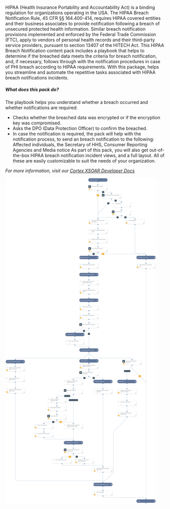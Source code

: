 HIPAA (Health Insurance Portability and Accountability Act) is a binding regulation for organizations operating in the USA. The HIPAA Breach Notification Rule, 45 CFR §§ 164.400-414, requires HIPAA covered entities and their business associates to provide notification following a breach of unsecured protected health information. Similar breach notification provisions implemented and enforced by the Federal Trade Commission (FTC), apply to vendors of personal health records and their third-party service providers, pursuant to section 13407 of the HITECH Act.
This HIPAA Breach Notification content pack includes a playbook that helps to determine if the breached data meets the criteria for breach notification, and, if necessary, follows through with the notification procedures in case of PHI breach according to HIPAA requirements.
With this package, helps you streamline and automate the repetitive tasks associated with HIPAA breach notifications incidents.  
##### What does this pack do?
The playbook helps you understand whether a breach occurred and whether notifications are required:
- Checks whether the breached data was encrypted or if the encryption key was compromised.
- Asks the DPO (Data Protection Officer) to confirm the breached.
- In case the notification is required, the pack will help with the notification process, to send an breach notification to the following: Affected individuals, the Secretary of HHS, Consumer Reporting Agencies and Media notice 
As part of this pack, you will also get out-of-the-box HIPAA breach notification incident views, and a full layout. All of these are easily customizable to suit the needs of your organization.

_For more information, visit our [Cortex XSOAR Developer Docs](https://xsoar.pan.dev/docs/reference/playbooks/hipaa---breach-notification)_

![HIPAA-BreachNotification](readme_images/HIPAA_-_Breach_Notification.png)
